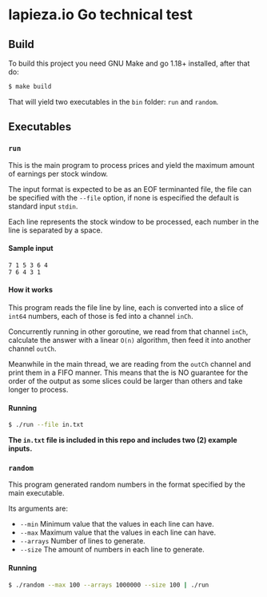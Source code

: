 # lapieza.io Go technical test

## Build
To build this project you need GNU Make and go 1.18+ installed, after that do:
```bash
$ make build
```
That will yield two executables in the `bin` folder: `run` and `random`.

## Executables

### `run`
This is the main program to process prices and yield the maximum amount of earnings per stock window.

The input format is expected to be as an EOF terminanted file, the file can be specified with the `--file` option, if none is especified the default is standard input `stdin`.

Each line represents the stock window to be processed, each number in the line is separated by a space.

#### Sample input
```
7 1 5 3 6 4
7 6 4 3 1

```

#### How it works
This program reads the file line by line, each is converted into a slice of `int64` numbers, each of those is fed into a channel `inCh`.

Concurrently running in other goroutine, we read from that channel `inCh`, calculate the answer with a linear `O(n)` algorithm, then feed it into another channel `outCh`.

Meanwhile in the main thread, we are reading from the `outCh` channel and print them in a FIFO manner. This means that the is NO guarantee for the order of the output as some slices could be larger than others and take longer to process.

#### Running
```bash
$ ./run --file in.txt
```
**The `in.txt` file is included in this repo and includes two (2) example inputs.**

### `random`
This program generated random numbers in the format specified by the main executable.

Its arguments are:
- `--min`
  Minimum value that the values in each line can have.
- `--max`
  Maximum value that the values in each line can have.
- `--arrays`
  Number of lines to generate.
- `--size`
  The amount of numbers in each line to generate.

#### Running
```bash
$ ./random --max 100 --arrays 1000000 --size 100 | ./run
```
